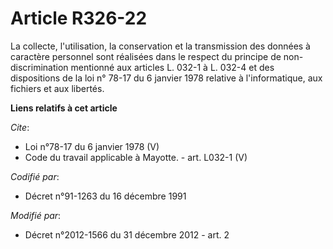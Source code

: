 # Article R326-22

La collecte, l'utilisation, la conservation et la transmission des données à caractère personnel sont réalisées dans le
respect du principe de non-discrimination mentionné aux articles L. 032-1 à L. 032-4 et des dispositions de la loi n° 78-17
du 6 janvier 1978 relative à l'informatique, aux fichiers et aux libertés.

**Liens relatifs à cet article**

_Cite_:

  - Loi n°78-17 du 6 janvier 1978 (V)
  - Code du travail applicable à Mayotte. - art. L032-1 (V)

_Codifié par_:

  - Décret n°91-1263 du 16 décembre 1991

_Modifié par_:

  - Décret n°2012-1566 du 31 décembre 2012 - art. 2
